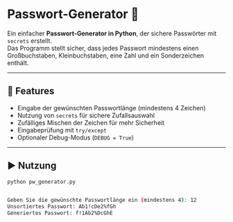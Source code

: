 # Passwort-Generator 🔑

Ein einfacher **Passwort-Generator in Python**, der sichere Passwörter mit `secrets` erstellt.  
Das Programm stellt sicher, dass jedes Passwort mindestens einen Großbuchstaben, Kleinbuchstaben, eine Zahl und ein Sonderzeichen enthält.

---

## 🚀 Features
- Eingabe der gewünschten Passwortlänge (mindestens 4 Zeichen)
- Nutzung von `secrets` für sichere Zufallsauswahl
- Zufälliges Mischen der Zeichen für mehr Sicherheit
- Eingabeprüfung mit `try/except`
- Optionaler Debug-Modus (`DEBUG = True`)

---

## ▶️ Nutzung
```bash
python pw_generator.py


Geben Sie die gewünschte Passwortlänge ein (mindestens 4): 12
Unsortiertes Passwort: Ab1!cDe2%fGh
Generiertes Passwort: f!1Ab2%DcGhE

